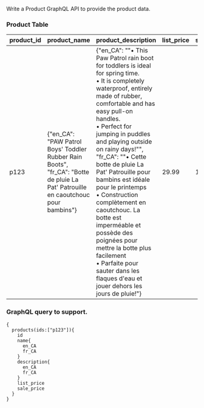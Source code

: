 
Write a Product GraphQL API to provide the product data.


### Product Table
product_id | product_name | product_description | list_price | sale_price    
--- | --- | --- | --- |---      
p123 | {"en_CA": "PAW Patrol Boys' Toddler Rubber Rain Boots", "fr_CA": "Botte de pluie La Pat' Patrouille en caoutchouc pour bambins"} | {"en_CA": ""• This Paw Patrol rain boot for toddlers is ideal for spring time.<br>• It is completely waterproof, entirely made of rubber, comfortable and has easy pull-on handles.<br>• Perfect for jumping in puddles and playing  outside on rainy days!"", "fr_CA": ""• Cette botte de pluie La Pat' Patrouille pour bambins est idéale pour le printemps<br>• Construction complètement en caoutchouc. La botte est imperméable et possède des poignées pour mettre la botte plus facilement<br>• Parfaite pour sauter dans les flaques d'eau et jouer dehors les jours de pluie!"} | 29.99 | 19.99     

### GraphQL query to support.

```
{
  products(ids:["p123"]){
    id
    name{
      en_CA
      fr_CA
    }
    description{
      en_CA
      fr_CA
    }
    list_price
    sale_price
  }
}
```